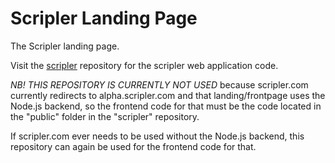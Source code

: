 Scripler Landing Page
=========

The Scripler landing page.

Visit the [scripler](https://github.com/Scripler/scripler/) repository for the scripler web application code.

*NB! THIS REPOSITORY IS CURRENTLY NOT USED* because scripler.com currently redirects to alpha.scripler.com and that landing/frontpage uses the Node.js backend, so the frontend code for that must be the code located in the "public" folder in the "scripler" repository.

If scripler.com ever needs to be used without the Node.js backend, this repository can again be used for the frontend code for that.